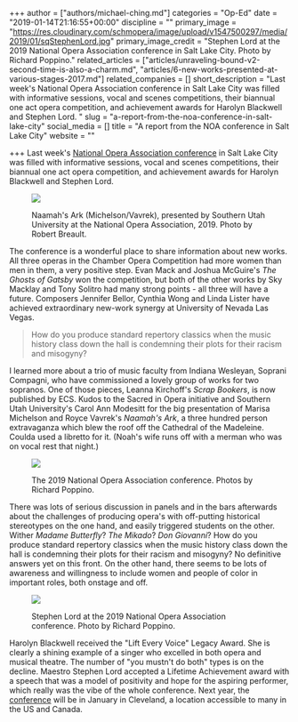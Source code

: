 +++
author = ["authors/michael-ching.md"]
categories = "Op-Ed"
date = "2019-01-14T21:16:55+00:00"
discipline = ""
primary_image = "https://res.cloudinary.com/schmopera/image/upload/v1547500297/media/2019/01/sqStephenLord.jpg"
primary_image_credit = "Stephen Lord at the 2019 National Opera Association conference in Salt Lake City. Photo by Richard Poppino."
related_articles = ["articles/unraveling-bound-v2-second-time-is-also-a-charm.md", "articles/6-new-works-presented-at-various-stages-2017.md"]
related_companies = []
short_description = "Last week's National Opera Association conference in Salt Lake City was filled with informative sessions, vocal and scenes competitions, their biannual one act opera competition, and achievement awards for Harolyn Blackwell and Stephen Lord. "
slug = "a-report-from-the-noa-conference-in-salt-lake-city"
social_media = []
title = "A report from the NOA conference in Salt Lake City"
website = ""

+++
Last week's [National Opera Association conference](https://www.noa.org/conference.html) in Salt Lake City was filled with informative sessions, vocal and scenes competitions, their biannual one act opera competition, and achievement awards for Harolyn Blackwell and Stephen Lord.

<figure data-type="image"> 

![](https://res.cloudinary.com/schmopera/image/upload/v1547500362/media/2019/01/NaamahsArkRobertBreault.jpg)

<figcaption>Naamah's Ark (Michelson/Vavrek), presented by Southern Utah University at the National Opera Association, 2019. Photo by Robert Breault.</figcaption>

</figure>

The conference is a wonderful place to share information about new works. All three operas in the Chamber Opera Competition had more women than men in them, a very positive step. Evan Mack and Joshua McGuire's _The Ghosts of Gatsby_ won the competition, but both of the other works by Sky Macklay and Tony Solitro had many strong points - all three will have a future. Composers Jennifer Bellor, Cynthia Wong and Linda Lister have achieved extraordinary new-work synergy at University of Nevada Las Vegas.

>How do you produce standard repertory classics when the music history class down the hall is condemning their plots for their racism and misogyny?

I learned more about a trio of music faculty from Indiana Wesleyan, Soprani Compagni, who have commissioned a lovely group of works for two sopranos. One of those pieces, Leanna Kirchoff's _Scrap Bookers_, is now published by ECS. Kudos to the Sacred in Opera initiative and Southern Utah University's Carol Ann Modesitt for the big presentation of Marisa Michelson and Royce Vavrek's _Naamah's Ark_, a three hundred person extravaganza which blew the roof off the Cathedral of the Madeleine. Coulda used a libretto for it. (Noah's wife runs off with a merman who was on vocal rest that night.)

<figure data-type="image"> 

![](https://res.cloudinary.com/schmopera/image/upload/v1547500405/media/2019/01/NOAcollage.jpg)

<figcaption>The 2019 National Opera Association conference. Photos by Richard Poppino.</figcaption>

</figure>

There was lots of serious discussion in panels and in the bars afterwards about the challenges of producing opera's with off-putting historical stereotypes on the one hand, and easily triggered students on the other. Wither _Madame Butterfly_? _The Mikado_? _Don Giovanni_? How do you produce standard repertory classics when the music history class down the hall is condemning their plots for their racism and misogyny? No definitive answers yet on this front. On the other hand, there seems to be lots of awareness and willingness to include women and people of color in important roles, both onstage and off.

<figure data-type="image"> 

![](https://res.cloudinary.com/schmopera/image/upload/v1547500276/media/2019/01/Lord.jpg)

<figcaption>Stephen Lord at the 2019 National Opera Association conference. Photo by Richard Poppino.</figcaption>

</figure>

Harolyn Blackwell received the "Lift Every Voice" Legacy Award. She is clearly a shining example of a singer who excelled in both opera and musical theatre. The number of "you mustn't do both" types is on the decline. Maestro Stephen Lord accepted a Lifetime Achievement award with a speech that was a model of positivity and hope for the aspiring performer, which really was the vibe of the whole conference. Next year, the [conference](https://www.noa.org/conference.html) will be in January in Cleveland, a location accessible to many in the US and Canada.
